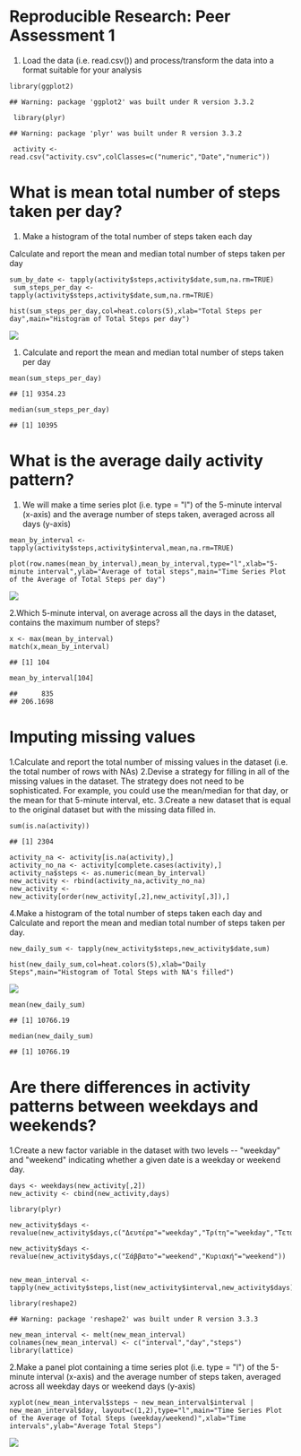 Reproducible Research: Peer Assessment 1
========================================

1.  Load the data (i.e. read.csv()) and process/transform the data into
    a format suitable for your analysis

<!-- -->

    library(ggplot2)

    ## Warning: package 'ggplot2' was built under R version 3.3.2

     library(plyr)

    ## Warning: package 'plyr' was built under R version 3.3.2

     activity <- read.csv("activity.csv",colClasses=c("numeric","Date","numeric"))

What is mean total number of steps taken per day?
=================================================

1.  Make a histogram of the total number of steps taken each day

Calculate and report the mean and median total number of steps taken per
day

    sum_by_date <- tapply(activity$steps,activity$date,sum,na.rm=TRUE)
     sum_steps_per_day <- tapply(activity$steps,activity$date,sum,na.rm=TRUE)

    hist(sum_steps_per_day,col=heat.colors(5),xlab="Total Steps per day",main="Histogram of Total Steps per day")

![](PA1_template_files/figure-markdown_strict/hist-1.png)

1.  Calculate and report the mean and median total number of steps taken
    per day

<!-- -->

    mean(sum_steps_per_day)

    ## [1] 9354.23

    median(sum_steps_per_day)

    ## [1] 10395

What is the average daily activity pattern?
===========================================

1.  We will make a time series plot (i.e. type = "l") of the 5-minute
    interval (x-axis) and the average number of steps taken, averaged
    across all days (y-axis)

<!-- -->

    mean_by_interval <- tapply(activity$steps,activity$interval,mean,na.rm=TRUE)

    plot(row.names(mean_by_interval),mean_by_interval,type="l",xlab="5-minute interval",ylab="Average of total steps",main="Time Series Plot of the Average of Total Steps per day")

![](PA1_template_files/figure-markdown_strict/serier_plot-1.png)

2.Which 5-minute interval, on average across all the days in the
dataset, contains the maximum number of steps?

    x <- max(mean_by_interval)
    match(x,mean_by_interval)

    ## [1] 104

    mean_by_interval[104]

    ##      835 
    ## 206.1698

Imputing missing values
=======================

1.Calculate and report the total number of missing values in the dataset
(i.e. the total number of rows with NAs) 2.Devise a strategy for filling
in all of the missing values in the dataset. The strategy does not need
to be sophisticated. For example, you could use the mean/median for that
day, or the mean for that 5-minute interval, etc. 3.Create a new dataset
that is equal to the original dataset but with the missing data filled
in.

    sum(is.na(activity))

    ## [1] 2304

    activity_na <- activity[is.na(activity),]
    activity_no_na <- activity[complete.cases(activity),]
    activity_na$steps <- as.numeric(mean_by_interval)
    new_activity <- rbind(activity_na,activity_no_na)
    new_activity <-  new_activity[order(new_activity[,2],new_activity[,3]),]

4.Make a histogram of the total number of steps taken each day and
Calculate and report the mean and median total number of steps taken per
day.

    new_daily_sum <- tapply(new_activity$steps,new_activity$date,sum)

    hist(new_daily_sum,col=heat.colors(5),xlab="Daily Steps",main="Histogram of Total Steps with NA's filled")

![](PA1_template_files/figure-markdown_strict/hist_new-1.png)

    mean(new_daily_sum)

    ## [1] 10766.19

    median(new_daily_sum)

    ## [1] 10766.19

Are there differences in activity patterns between weekdays and weekends?
=========================================================================

1.Create a new factor variable in the dataset with two levels --
"weekday" and "weekend" indicating whether a given date is a weekday or
weekend day.

    days <- weekdays(new_activity[,2])
    new_activity <- cbind(new_activity,days)

    library(plyr)

    new_activity$days <- revalue(new_activity$days,c("Δευτέρα"="weekday","Τρίτη"="weekday","Τετάρτη"="weekday","Πέμπτη"="weekday","Παρασκευή"="weekday"))

    new_activity$days <- revalue(new_activity$days,c("Σάββατο"="weekend","Κυριακή"="weekend"))


    new_mean_interval <- tapply(new_activity$steps,list(new_activity$interval,new_activity$days),mean)

    library(reshape2)

    ## Warning: package 'reshape2' was built under R version 3.3.3

    new_mean_interval <- melt(new_mean_interval)
    colnames(new_mean_interval) <- c("interval","day","steps")
    library(lattice)

2.Make a panel plot containing a time series plot (i.e. type = "l") of
the 5-minute interval (x-axis) and the average number of steps taken,
averaged across all weekday days or weekend days (y-axis)

    xyplot(new_mean_interval$steps ~ new_mean_interval$interval | new_mean_interval$day, layout=c(1,2),type="l",main="Time Series Plot of the Average of Total Steps (weekday/weekend)",xlab="Time intervals",ylab="Average Total Steps")

![](PA1_template_files/figure-markdown_strict/time_serier_new-1.png)
